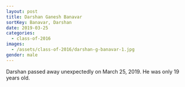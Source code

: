 ```yaml
---
layout: post
title: Darshan Ganesh Banavar
sortKey: Banavar, Darshan
date: 2019-03-25
categories:
  - class-of-2016
images:
  - /assets/class-of-2016/darshan-g-banavar-1.jpg
gender: male
---
```


Darshan passed away unexpectedly on March 25, 2019. He was only 19 years old.
